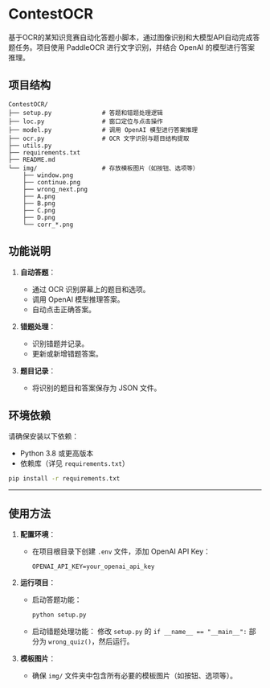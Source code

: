 # ContestOCR

基于OCR的某知识竞赛自动化答题小脚本，通过图像识别和大模型API自动完成答题任务。项目使用 PaddleOCR 进行文字识别，并结合 OpenAI 的模型进行答案推理。


## 项目结构
```
ContestOCR/
├── setup.py              # 答题和错题处理逻辑
├── loc.py                # 窗口定位与点击操作
├── model.py              # 调用 OpenAI 模型进行答案推理
├── ocr.py                # OCR 文字识别与题目结构提取
├── utils.py
├── requirements.txt
├── README.md
└── img/                  # 存放模板图片（如按钮、选项等）
    ├── window.png
    ├── continue.png
    ├── wrong_next.png
    ├── A.png
    ├── B.png
    ├── C.png
    ├── D.png
    └── corr_*.png
```

## 功能说明
1. **自动答题**：
   - 通过 OCR 识别屏幕上的题目和选项。
   - 调用 OpenAI 模型推理答案。
   - 自动点击正确答案。

2. **错题处理**：
   - 识别错题并记录。
   - 更新或新增错题答案。

3. **题目记录**：
   - 将识别的题目和答案保存为 JSON 文件。



## 环境依赖
请确保安装以下依赖：
- Python 3.8 或更高版本
- 依赖库（详见 `requirements.txt`）

```bash
pip install -r requirements.txt
```

---

## 使用方法
1. **配置环境**：
   - 在项目根目录下创建 `.env` 文件，添加 OpenAI API Key：
     ```
     OPENAI_API_KEY=your_openai_api_key
     ```

2. **运行项目**：
   - 启动答题功能：
     ```bash
     python setup.py
     ```
   - 启动错题处理功能：
     修改 `setup.py` 的 `if __name__ == "__main__":` 部分为 `wrong_quiz()`，然后运行。

3. **模板图片**：
   - 确保 `img/` 文件夹中包含所有必要的模板图片（如按钮、选项等）。
